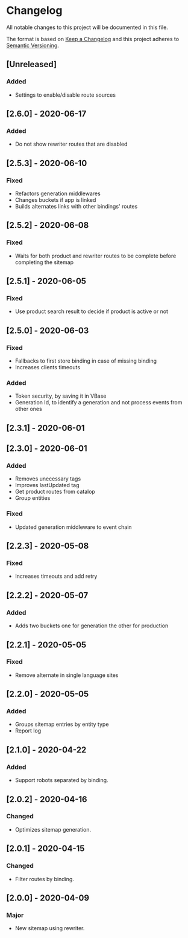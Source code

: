 # Changelog

All notable changes to this project will be documented in this file.

The format is based on [Keep a Changelog](http://keepachangelog.com/en/1.0.0/)
and this project adheres to [Semantic Versioning](http://semver.org/spec/v2.0.0.html).

## [Unreleased]
### Added
- Settings to enable/disable route sources

## [2.6.0] - 2020-06-17
### Added
- Do not show rewriter routes that are disabled

## [2.5.3] - 2020-06-10
### Fixed
- Refactors generation middlewares
- Changes buckets if app is linked
- Builds alternates links with other bindings' routes

## [2.5.2] - 2020-06-08
### Fixed 
- Waits for both product and rewriter routes to be complete before completing the sitemap

## [2.5.1] - 2020-06-05
### Fixed
- Use product search result to decide if product is active or not

## [2.5.0] - 2020-06-03
### Fixed
- Fallbacks to first store binding in case of missing binding
- Increases clients timeouts

### Added
- Token security, by saving it in VBase
- Generation Id, to identify a generation and not process events from other ones

## [2.3.1] - 2020-06-01

## [2.3.0] - 2020-06-01
### Added
- Removes unecessary tags 
- Improves lastUpdated tag
- Get product routes from catalop
- Group entities

### Fixed
- Updated generation middleware to event chain

## [2.2.3] - 2020-05-08
### Fixed
- Increases timeouts and add retry

## [2.2.2] - 2020-05-07
### Added
- Adds two buckets one for generation the other for production

## [2.2.1] - 2020-05-05
### Fixed
- Remove alternate in single language sites

## [2.2.0] - 2020-05-05
### Added
- Groups sitemap entries by entity type
- Report log

## [2.1.0] - 2020-04-22
### Added
- Support robots separated by binding.

## [2.0.2] - 2020-04-16
### Changed
- Optimizes sitemap generation.

## [2.0.1] - 2020-04-15
### Changed
- Filter routes by binding.

## [2.0.0] - 2020-04-09
### Major
- New sitemap using rewriter.
